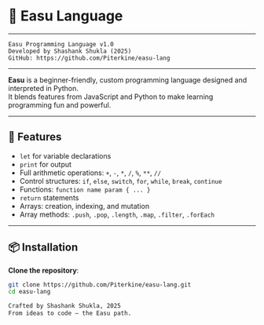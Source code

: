 # 🧠 Easu Language

--------------------------------------------------
    Easu Programming Language v1.0
    Developed by Shashank Shukla (2025)
    GitHub: https://github.com/Piterkine/easu-lang
--------------------------------------------------


**Easu** is a beginner-friendly, custom programming language designed and interpreted in Python.  
It blends features from JavaScript and Python to make learning programming fun and powerful.

---

## 🚀 Features

- `let` for variable declarations
- `print` for output
- Full arithmetic operations: `+`, `-`, `*`, `/`, `%`, `**`, `//`
- Control structures: `if`, `else`, `switch`, `for`, `while`, `break`, `continue`
- Functions: `function name param { ... }`
- `return` statements
- Arrays: creation, indexing, and mutation
- Array methods: `.push`, `.pop`, `.length`, `.map`, `.filter`, `.forEach`

---

## 📦 Installation

 **Clone the repository**:
   ```bash
   git clone https://github.com/Piterkine/easu-lang.git
   cd easu-lang

Crafted by Shashank Shukla, 2025
From ideas to code — the Easu path.
